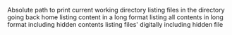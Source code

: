 Absolute path to print current working directory
listing files in the directory
going back home
listing content in a long format
listing all contents in long format including hidden contents
listing files' digitally including hidden file
